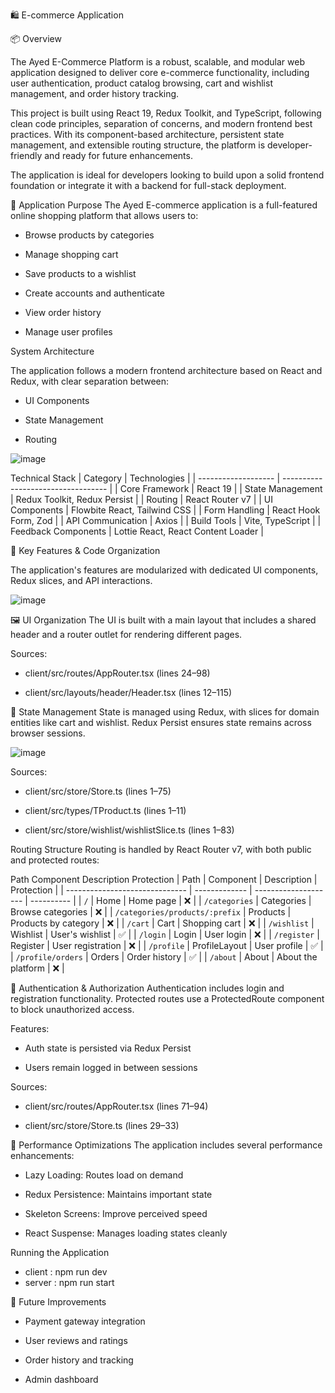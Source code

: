 🛍️ E-commerce Application

📦 Overview

The Ayed E-Commerce Platform is a robust, scalable, and modular web application designed to deliver core e-commerce functionality, including user authentication, product catalog browsing, cart and wishlist management, and order history tracking.

This project is built using React 19, Redux Toolkit, and TypeScript, following clean code principles, separation of concerns, and modern frontend best practices. With its component-based architecture, persistent state management, and extensible routing structure, the platform is developer-friendly and ready for future enhancements.

The application is ideal for developers looking to build upon a solid frontend foundation or integrate it with a backend for full-stack deployment.

📌 Application Purpose
The Ayed E-commerce application is a full-featured online shopping platform that allows users to:

* Browse products by categories

* Manage shopping cart

* Save products to a wishlist

* Create accounts and authenticate

* View order history

* Manage user profiles

System Architecture

The application follows a modern frontend architecture based on React and Redux, with clear separation between:

* UI Components

* State Management

* Routing

![image](https://github.com/user-attachments/assets/a33b3d9b-d5f5-473a-b78e-dab823072850)

Technical Stack
| Category            | Technologies                       |
| ------------------- | ---------------------------------- |
| Core Framework      | React 19                           |
| State Management    | Redux Toolkit, Redux Persist       |
| Routing             | React Router v7                    |
| UI Components       | Flowbite React, Tailwind CSS       |
| Form Handling       | React Hook Form, Zod               |
| API Communication   | Axios                              |
| Build Tools         | Vite, TypeScript                   |
| Feedback Components | Lottie React, React Content Loader |


🧩 Key Features & Code Organization

The application's features are modularized with dedicated UI components, Redux slices, and API interactions.

![image](https://github.com/user-attachments/assets/d25fced6-efef-4885-81ef-acf91bf93c84)

🖼️ UI Organization
The UI is built with a main layout that includes a shared header and a router outlet for rendering different pages.

Sources:

* client/src/routes/AppRouter.tsx (lines 24–98)

* client/src/layouts/header/Header.tsx (lines 12–115)

🔄 State Management
State is managed using Redux, with slices for domain entities like cart and wishlist. Redux Persist ensures state remains across browser sessions.

![image](https://github.com/user-attachments/assets/b2f5d225-62ef-428a-8d81-090ca677a4d2)

Sources:

* client/src/store/Store.ts (lines 1–75)

* client/src/types/TProduct.ts (lines 1–11)

* client/src/store/wishlist/wishlistSlice.ts (lines 1–83)

Routing Structure
Routing is handled by React Router v7, with both public and protected routes:

Path	Component	Description	Protection
| Path                           | Component     | Description          | Protection |
| ------------------------------ | ------------- | -------------------- | ---------- |
| `/`                            | Home          | Home page            | ❌          |
| `/categories`                  | Categories    | Browse categories    | ❌          |
| `/categories/products/:prefix` | Products      | Products by category | ❌          |
| `/cart`                        | Cart          | Shopping cart        | ❌          |
| `/wishlist`                    | Wishlist      | User's wishlist      | ✅          |
| `/login`                       | Login         | User login           | ❌          |
| `/register`                    | Register      | User registration    | ❌          |
| `/profile`                     | ProfileLayout | User profile         | ✅          |
| `/profile/orders`              | Orders        | Order history        | ✅          |
| `/about`                       | About         | About the platform   | ❌          |



🔐 Authentication & Authorization
Authentication includes login and registration functionality. Protected routes use a ProtectedRoute component to block unauthorized access.

Features:

* Auth state is persisted via Redux Persist

* Users remain logged in between sessions

Sources:

* client/src/routes/AppRouter.tsx (lines 71–94)

* client/src/store/Store.ts (lines 29–33)

🚀 Performance Optimizations
The application includes several performance enhancements:

* Lazy Loading: Routes load on demand

* Redux Persistence: Maintains important state

* Skeleton Screens: Improve perceived speed

* React Suspense: Manages loading states cleanly

Running the Application

* client : npm run dev
* server : npm run start

🌟 Future Improvements

* Payment gateway integration

* User reviews and ratings

* Order history and tracking

* Admin dashboard
